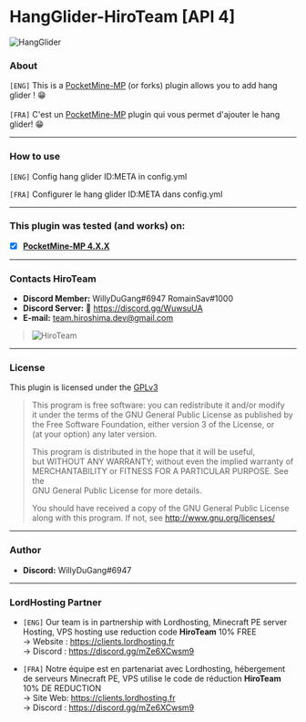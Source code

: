 # HangGlider-HiroTeam [API 4]

![HangGlider](https://user-images.githubusercontent.com/76572999/151682699-0a8fb49f-7486-47b9-bd2a-f0ee488d948a.png)


### About

`[ENG]` This is a [PocketMine-MP](https://github.com/pmmp/PocketMine-MP) (or forks) plugin allows you to add hang glider ! :grin: <br/>
<br/>
`[FRA]` C'est un [PocketMine-MP](https://github.com/pmmp/PocketMine-MP) plugin qui vous permet d'ajouter le hang glider! :grin: <br/>

---
### How to use
`[ENG]` Config hang glider ID:META in config.yml <br/>

`[FRA]` Configurer le hang glider ID:META dans config.yml</br>

---
### **This plugin was tested (and works) on:**

- [x] **[PocketMine-MP 4.X.X](https://github.com/pmmp/PocketMine-MP)**
---
### Contacts HiroTeam

- **Discord Member:** WillyDuGang#6947 RomainSav#1000
- **Discord Server:** :link:  https://discord.gg/WuwsuUA<br/>
- **E-mail:** team.hiroshima.dev@gmail.com<br/>

> ![HiroTeam](https://www.zupimages.net/up/20/25/mb59.png) </br>

---
### License
This plugin is licensed under the [GPLv3](http://www.gnu.org/licenses/gpl-3.0.html)

>This program is free software: you can redistribute it and/or modify<br/>
>it under the terms of the GNU General Public License as published by<br/>
>the Free Software Foundation, either version 3 of the License, or<br/>
>(at your option) any later version.<br/>
>
>This program is distributed in the hope that it will be useful,<br/>
>but WITHOUT ANY WARRANTY; without even the implied warranty of<br/>
>MERCHANTABILITY or FITNESS FOR A PARTICULAR PURPOSE.  See the<br/>
>GNU General Public License for more details.<br/>
>
>You should have received a copy of the GNU General Public License<br/>
>along with this program.  If not, see http://www.gnu.org/licenses/
---
### Author
- **Discord:** WillyDuGang#6947
---
### **LordHosting Partner**

- `[ENG]` Our team is in partnership with Lordhosting, Minecraft PE server Hosting, VPS hosting use reduction code __**HiroTeam**__ 10% FREE </br>
-> Website : https://clients.lordhosting.fr </br>
-> Discord : https://discord.gg/mZe6XCwsm9 </br>

- `[FRA]` Notre équipe est en partenariat avec Lordhosting, hébergement de serveurs Minecraft PE, VPS utilise le code de réduction __**HiroTeam**__ 10% DE REDUCTION </br>
-> Site Web: https://clients.lordhosting.fr </br>
-> Discord : https://discord.gg/mZe6XCwsm9 </br>
